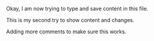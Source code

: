 Okay, I am now trying to type and save content in this file.

This is my second try to show content and changes.

Adding more comments to make sure this works.